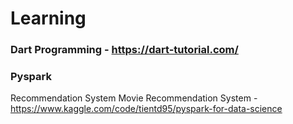 # Learning

### Dart Programming - https://dart-tutorial.com/

### Pyspark
Recommendation System
Movie Recommendation System - https://www.kaggle.com/code/tientd95/pyspark-for-data-science
